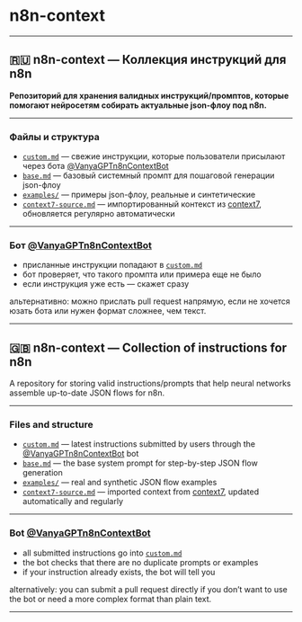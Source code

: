 # n8n-context

---

## 🇷🇺 n8n-context — Коллекция инструкций для n8n

**Репозиторий для хранения валидных инструкций/промптов, которые помогают нейросетям собирать актуальные json-флоу под n8n.**

---

### Файлы и структура

* [`custom.md`](https://github.com/VanyaGPT/n8n-context/blob/main/custom.md) — свежие инструкции, которые пользователи присылают через бота [@VanyaGPTn8nContextBot](https://t.me/VanyaGPTn8nContextBot)
* [`base.md`](https://github.com/VanyaGPT/n8n-context/blob/main/base.md) — базовый системный промпт для пошаговой генерации json-флоу
* [`examples/`](https://github.com/VanyaGPT/n8n-context/tree/main/examples) — примеры json-флоу, реальные и синтетические
* [`context7-source.md`](https://github.com/VanyaGPT/n8n-context/blob/main/context7-source.md) — импортированный контекст из [context7](https://context7.com/n8n-io/n8n-docs?tokens=87961), обновляется регулярно автоматически

---

### Бот [@VanyaGPTn8nContextBot](https://t.me/VanyaGPTn8nContextBot)

* присланные инструкции попадают в [`custom.md`](https://github.com/VanyaGPT/n8n-context/blob/main/custom.md) 
* бот проверяет, что такого промпта или примера еще не было
* если инструкция уже есть — скажет сразу

альтернативно: можно прислать pull request напрямую, если не хочется юзать бота или нужен формат сложнее, чем текст.

---

## 🇬🇧 n8n-context — Collection of instructions for n8n

A repository for storing valid instructions/prompts that help neural networks assemble up-to-date JSON flows for n8n.

---

### Files and structure

* [`custom.md`](https://github.com/VanyaGPT/n8n-context/blob/main/custom.md) — latest instructions submitted by users through the [@VanyaGPTn8nContextBot](https://t.me/VanyaGPTn8nContextBot) bot
* [`base.md`](https://github.com/VanyaGPT/n8n-context/blob/main/base.md) — the base system prompt for step-by-step JSON flow generation
* [`examples/`](https://github.com/VanyaGPT/n8n-context/tree/main/examples) — real and synthetic JSON flow examples
* [`context7-source.md`](https://github.com/VanyaGPT/n8n-context/blob/main/context7-source.md) — imported context from [context7](https://context7.com/n8n-io/n8n-docs?tokens=87961), updated automatically and regularly

---

### Bot [@VanyaGPTn8nContextBot](https://t.me/VanyaGPTn8nContextBot)

* all submitted instructions go into [`custom.md`](https://github.com/VanyaGPT/n8n-context/blob/main/custom.md)
* the bot checks that there are no duplicate prompts or examples
* if your instruction already exists, the bot will tell you

alternatively: you can submit a pull request directly if you don’t want to use the bot or need a more complex format than plain text.

---
